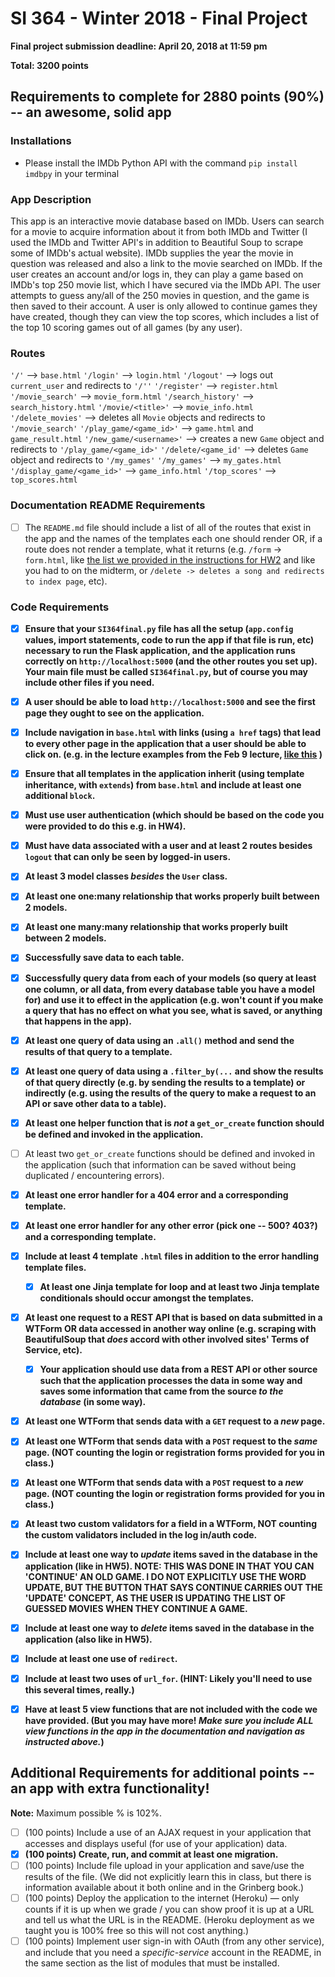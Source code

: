 # SI 364 - Winter 2018 - Final Project

**Final project submission deadline: April 20, 2018 at 11:59 pm**

**Total: 3200 points**

## Requirements to complete for 2880 points (90%) -- an awesome, solid app

### Installations
- Please install the IMDb Python API with the command `pip install imdbpy` in your terminal

### App Description
This app is an interactive movie database based on IMDb. Users can search for a movie to acquire information about it from both IMDb and Twitter (I used the IMDb and Twitter API's in addition to Beautiful Soup to scrape some of IMDb's actual website). IMDb supplies the year the movie in question was released and also a link to the movie searched on IMDb. If the user creates an account and/or logs in, they can play a game based on IMDb's top 250 movie list, which I have secured via the IMDb API. The user attempts to guess any/all of the 250 movies in question, and the game is then saved to their account. A user is only allowed to continue games they have created, though they can view the top scores, which includes a list of the top 10 scoring games out of all games (by any user).

### Routes
`'/'` --> `base.html`
`'/login'` --> `login.html`
`'/logout'` --> logs out `current_user` and redirects to `'/''`
`'/register'` --> `register.html`
`'/movie_search'` --> `movie_form.html`
`'/search_history'` --> `search_history.html`
`'/movie/<title>'` --> `movie_info.html`
`'/delete_movies'` --> deletes all `Movie` objects and redirects to `'/movie_search'`
`'/play_game/<game_id>'` --> `game.html` and `game_result.html`
`'/new_game/<username>'` --> creates a new `Game` object and redirects to `'/play_game/<game_id>'`
`'/delete/<game_id'` --> deletes `Game` object and redirects to `'/my_games'`
`'/my_games'` --> `my_gates.html`
`'/display_game/<game_id>'` --> `game_info.html`
`'/top_scores'` --> `top_scores.html`

### **Documentation README Requirements**

- [ ] The `README.md` file should include a list of all of the routes that exist in the app and the names of the templates each one should render OR, if a route does not render a template, what it returns (e.g. `/form` -> `form.html`, like [the list we provided in the instructions for HW2](https://www.dropbox.com/s/3a83ykoz79tqn8r/Screenshot%202018-02-15%2013.27.52.png?dl=0) and like you had to on the midterm, or `/delete -> deletes a song and redirects to index page`, etc).

### **Code Requirements**

- [x] **Ensure that your `SI364final.py` file has all the setup (`app.config` values, import statements, code to run the app if that file is run, etc) necessary to run the Flask application, and the application runs correctly on `http://localhost:5000` (and the other routes you set up). Your main file must be called `SI364final.py`, but of course you may include other files if you need.**

- [x] **A user should be able to load `http://localhost:5000` and see the first page they ought to see on the application.**

- [x] **Include navigation in `base.html` with links (using `a href` tags) that lead to every other page in the application that a user should be able to click on. (e.g. in the lecture examples from the Feb 9 lecture, [like this](https://www.dropbox.com/s/hjcls4cfdkqwy84/Screenshot%202018-02-15%2013.26.32.png?dl=0) )**

- [x] **Ensure that all templates in the application inherit (using template inheritance, with `extends`) from `base.html` and include at least one additional `block`.**

- [x] **Must use user authentication (which should be based on the code you were provided to do this e.g. in HW4).**

- [x] **Must have data associated with a user and at least 2 routes besides `logout` that can only be seen by logged-in users.**

- [x] **At least 3 model classes *besides* the `User` class.**

- [x] **At least one one:many relationship that works properly built between 2 models.**

- [x] **At least one many:many relationship that works properly built between 2 models.**

- [x] **Successfully save data to each table.**

- [x] **Successfully query data from each of your models (so query at least one column, or all data, from every database table you have a model for) and use it to effect in the application (e.g. won't count if you make a query that has no effect on what you see, what is saved, or anything that happens in the app).**

- [x] **At least one query of data using an `.all()` method and send the results of that query to a template.**

- [x] **At least one query of data using a `.filter_by(...` and show the results of that query directly (e.g. by sending the results to a template) or indirectly (e.g. using the results of the query to make a request to an API or save other data to a table).**

- [x] **At least one helper function that is *not* a `get_or_create` function should be defined and invoked in the application.**

- [ ] At least two `get_or_create` functions should be defined and invoked in the application (such that information can be saved without being duplicated / encountering errors).

- [x] **At least one error handler for a 404 error and a corresponding template.**

- [x] **At least one error handler for any other error (pick one -- 500? 403?) and a corresponding template.**

- [x] **Include at least 4 template `.html` files in addition to the error handling template files.**

  - [x] **At least one Jinja template for loop and at least two Jinja template conditionals should occur amongst the templates.**

- [x] **At least one request to a REST API that is based on data submitted in a WTForm OR data accessed in another way online (e.g. scraping with BeautifulSoup that *does* accord with other involved sites' Terms of Service, etc).**

  - [x] **Your application should use data from a REST API or other source such that the application processes the data in some way and saves some information that came from the source *to the database* (in some way).**

- [x] **At least one WTForm that sends data with a `GET` request to a *new* page.**

- [x] **At least one WTForm that sends data with a `POST` request to the *same* page. (NOT counting the login or registration forms provided for you in class.)**

- [x] **At least one WTForm that sends data with a `POST` request to a *new* page. (NOT counting the login or registration forms provided for you in class.)**

- [x] **At least two custom validators for a field in a WTForm, NOT counting the custom validators included in the log in/auth code.**

- [x] **Include at least one way to *update* items saved in the database in the application (like in HW5).
NOTE: THIS WAS DONE IN THAT YOU CAN 'CONTINUE' AN OLD GAME. I DO NOT EXPLICITLY USE THE WORD UPDATE, BUT THE BUTTON THAT SAYS CONTINUE CARRIES OUT THE 'UPDATE' CONCEPT, AS THE USER IS UPDATING THE LIST OF GUESSED MOVIES WHEN THEY CONTINUE A GAME.**

- [x] **Include at least one way to *delete* items saved in the database in the application (also like in HW5).**

- [x] **Include at least one use of `redirect`.**

- [x] **Include at least two uses of `url_for`. (HINT: Likely you'll need to use this several times, really.)**

- [x] **Have at least 5 view functions that are not included with the code we have provided. (But you may have more! *Make sure you include ALL view functions in the app in the documentation and navigation as instructed above.*)**


## Additional Requirements for additional points -- an app with extra functionality!

**Note:** Maximum possible % is 102%.

- [ ] (100 points) Include a use of an AJAX request in your application that accesses and displays useful (for use of your application) data.
- [x] **(100 points) Create, run, and commit at least one migration.**
- [ ] (100 points) Include file upload in your application and save/use the results of the file. (We did not explicitly learn this in class, but there is information available about it both online and in the Grinberg book.)
- [ ]  (100 points) Deploy the application to the internet (Heroku) — only counts if it is up when we grade / you can show proof it is up at a URL and tell us what the URL is in the README. (Heroku deployment as we taught you is 100% free so this will not cost anything.)
- [ ]  (100 points) Implement user sign-in with OAuth (from any other service), and include that you need a *specific-service* account in the README, in the same section as the list of modules that must be installed.
